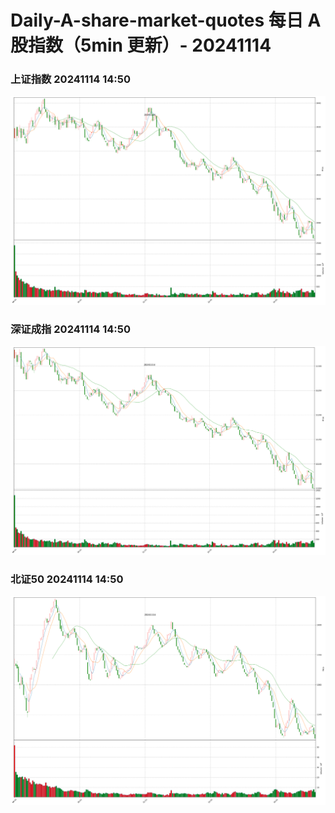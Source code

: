 
# Daily-A-share-market-quotes 每日 A 股指数（5min 更新）- 20241114

### 上证指数 20241114 14:50
![](./fig/2024/11/20241114-sh000001.png)

### 深证成指 20241114 14:50
![](./fig/2024/11/20241114-sz399001.png)

### 北证50 20241114 14:50
![](./fig/2024/11/20241114-bj899050.png)
